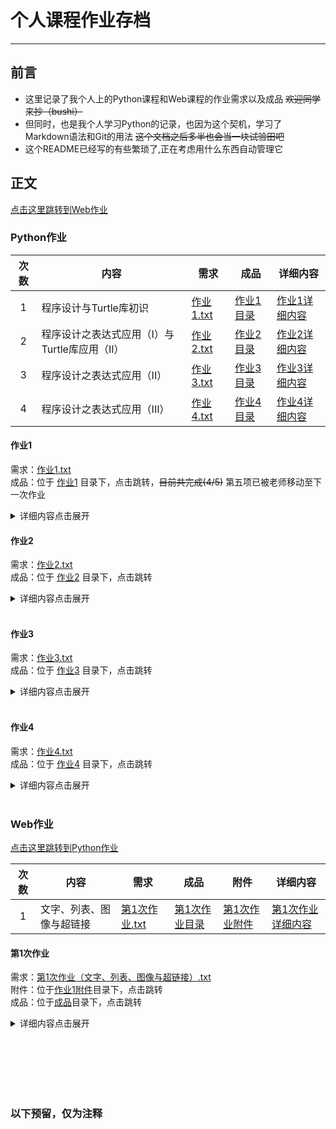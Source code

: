 # 个人课程作业存档

---

## 前言

* 这里记录了我个人上的Python课程和Web课程的作业需求以及成品 ~~欢迎同学来抄（bushi）~~
* 但同时，也是我个人学习Python的记录，也因为这个契机，学习了Markdown语法和Git的用法
  ~~这个文档之后多半也会当一块试验田吧~~
* 这个README已经写的有些繁琐了,正在考虑用什么东西自动管理它

## 正文

[点击这里跳转到Web作业](#web作业)

### Python作业

| 次数  | 内容                          | 需求                            | 成品                     | 详细内容            |
|:---:|-----------------------------|-------------------------------|------------------------|-----------------|
|  1  | 程序设计与Turtle库初识              | [作业1.txt](Python/作业1/作业1.txt) | [作业1目录](Python/作业1/成品) | [作业1详细内容](#作业1) |
|  2  | 程序设计之表达式应用（I）与Turtle库应用（II） | [作业2.txt](Python/作业2/作业2.txt) | [作业2目录](Python/作业2/成品) | [作业2详细内容](#作业2) |
|  3  | 程序设计之表达式应用（II）              | [作业3.txt](Python/作业3/作业3.txt) | [作业3目录](Python/作业3/成品) | [作业3详细内容](#作业3) |
|  4  | 程序设计之表达式应用（III）             | [作业4.txt](Python/作业4/作业4.txt) | [作业4目录](Python/作业4/成品) | [作业4详细内容](#作业4) |

[//]: # (todo:详细内容待补充)
#### 作业1

需求：[作业1.txt](Python/作业1/作业1.txt)  
成品：位于 [作业1](Python/作业1/成品) 目录下，点击跳转，~~目前共完成(4/5)~~ 第五项已被老师移动至下一次作业
<details>
<summary>详细内容点击展开</summary>

</details>

#### 作业2

需求：[作业2.txt](Python/作业2/作业2.txt)</br>
成品：位于 [作业2](Python/作业2/成品) 目录下，点击跳转
<details>
<summary>详细内容点击展开</summary>

</details>
<br>

#### 作业3

需求：[作业3.txt](Python/作业3/作业3.txt)</br>
成品：位于 [作业3](Python/作业3/成品) 目录下，点击跳转
<details>
<summary>详细内容点击展开</summary>

</details>
<br>

#### 作业4

需求：[作业4.txt](Python/作业4/作业4.txt)</br>
成品：位于 [作业4](Python/作业4/成品) 目录下，点击跳转
<details>
<summary>详细内容点击展开</summary>

</details>
<br>

### Web作业

[点击这里跳转到Python作业](#python作业)

| 次数  | 内容           | 需求                                                               | 成品                                     | 附件                                           | 详细内容                |
|:---:|--------------|------------------------------------------------------------------|----------------------------------------|----------------------------------------------|---------------------|
|  1  | 文字、列表、图像与超链接 | [第1次作业.txt](Html/第1次作业（文字、列表、图像与超链接）/要求/第1次作业（文字、列表、图像与超链接）.txt) | [第1次作业目录](Html/第1次作业（文字、列表、图像与超链接）/成品) | [第1次作业附件](Html/第1次作业（文字、列表、图像与超链接）/要求/作业1附件) | [第1次作业详细内容](#第1次作业) |

#### 第1次作业

需求：[第1次作业（文字、列表、图像与超链接）.txt](Html/第1次作业（文字、列表、图像与超链接）/要求/第1次作业（文字、列表、图像与超链接）.txt)  
附件：位于[作业1附件](Html/第1次作业（文字、列表、图像与超链接）/要求/作业1附件)目录下，点击跳转  
成品：位于[成品](Html/第1次作业（文字、列表、图像与超链接）/成品)目录下，点击跳转

<details>
<summary>详细内容点击展开</summary>

</details>

<br><br><br><br><br>

### 以下预留，仅为注释

<!--
详细内容标准格式
#### 作业1</br>
需求：[作业1.txt](Python/作业1/作业1.txt)  
成品：位于 [作业1](Python/作业1/成品) 目录下，点击跳转

<details>
<summary>详细内容点击展开</summary>

</details>
-->